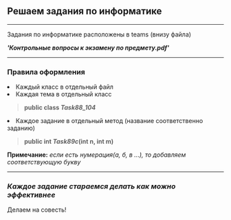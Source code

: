 Решаем задания по информатике
------------------------------
***
Задания по информатике расположены в teams (внизу файла) 

***'Контрольные вопросы к экзамену по предмету.pdf'***
***
### Правила оформления

<li>Каждый класс в отдельный файл

<li>Каждая тема в отдельный класс

>**public class _Task88_104_**

<li>Каждое задание в отдельный метод (название соответственно заданию)

>**public int _Task89c_(int n, int m)**

**Примечание:**
_если есть нумерация(а, б, в ...), то добавляем соответствующую букву_

***
### _Каждое задание стараемся делать как можно эффективнее_

Делаем на совесть!
